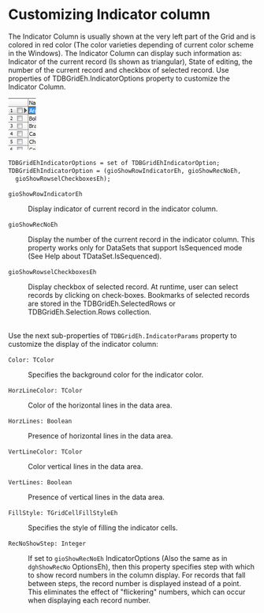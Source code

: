 # Customizing Indicator column


The Indicator Column is usually shown at the very left part of the Grid and is colored in red color (The color varieties depending of current color scheme in the Windows). The Indicator Column can display such information as: Indicator of the current record (Is shown as triangular), State of editing, the number of the current record and checkbox of selected record. Use properties of  TDBGridEh.IndicatorOptions property to customize the Indicator Column.

![](../../images/clip0030.png)

```
TDBGridEhIndicatorOptions = set of TDBGridEhIndicatorOption;
TDBGridEhIndicatorOption = (gioShowRowIndicatorEh, gioShowRecNoEh, 
  gioShowRowselCheckboxesEh);
```
`gioShowRowIndicatorEh`
<dd>Display indicator of current record in the indicator column.</dd>

`gioShowRecNoEh`
<dd>Display the number of the current record in the indicator column. This property works only for DataSets that support IsSequenced mode (See Help about TDataSet.IsSequenced).</dd>

`gioShowRowselCheckboxesEh`
<dd>Display checkbox of selected record. At runtime, user can select records by clicking on check-boxes. Bookmarks of selected records are stored in the TDBGridEh.SelectedRows or TDBGridEh.Selection.Rows collection.</dd>
<br>

Use the next sub-properties of `TDBGridEh.IndicatorParams` property to customize the display of the indicator column:

`Color: TColor`
<dd>Specifies the background color for the indicator color.</dd>

`HorzLineColor: TColor`
<dd>Color of the horizontal lines in the data area.</dd>

`HorzLines: Boolean`
<dd>Presence of horizontal lines in the data area.</dd>

`VertLineColor: TColor`
<dd>Color vertical lines in the data area.</dd>

`VertLines: Boolean`
<dd>Presence of vertical lines in the data area.</dd>

`FillStyle: TGridCellFillStyleEh`
<dd>Specifies the style of filling the indicator cells.</dd>

`RecNoShowStep: Integer`
<dd>

If set to `gioShowRecNoEh` IndicatorOptions (Also the same as in `dghShowRecNo` OptionsEh), then this property specifies step with which to show record numbers in the column display. For records that fall between steps, the record number is displayed instead of a point. This eliminates the effect of "flickering" numbers, which can occur when displaying each record number.
</dd>
